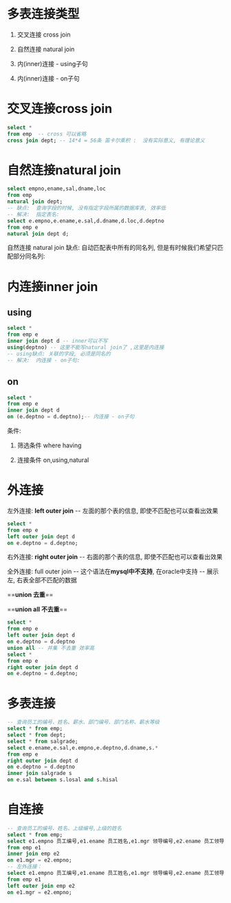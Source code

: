

# 多表连接类型

1. 交叉连接  cross join  

2. 自然连接  natural join  

3. 内(inner)连接 -  using子句   

4. 内(inner)连接 -  on子句

# 交叉连接cross join

```sql
select * 
from emp  -- cross 可以省略
cross join dept; -- 14*4 = 56条 笛卡尔乘积 :  没有实际意义, 有理论意义
```

# 自然连接natural join

```sql
select empno,ename,sal,dname,loc 
from emp
natural join dept;
-- 缺点:  查询字段的时候, 没有指定字段所属的数据库表, 效率低
-- 解决:  指定表名: 
select e.empno,e.ename,e.sal,d.dname,d.loc,d.deptno
from emp e
natural join dept d;

```

自然连接 natural join 缺点: 自动匹配表中所有的同名列, 但是有时候我们希望只匹配部分同名列: 

# 内连接inner join

## using 

```sql
select * 
from emp e
inner join dept d -- inner可以不写
using(deptno) -- 这里不能写natural join了 ,这里是内连接
-- using缺点: 关联的字段, 必须是同名的 
-- 解决:  内连接 - on子句: 
```

## on

```sql
select * 
from emp e
inner join dept d
on (e.deptno = d.deptno);-- 内连接 - on子句
```

条件: 

1. 筛选条件  where  having

2. 连接条件 on,using,natural

# 外连接

左外连接:  **left outer join**   -- 左面的那个表的信息, 即使不匹配也可以查看出效果

```sql
select * 
from emp e
left outer join dept d
on e.deptno = d.deptno;
```

右外连接:  **right outer join**   -- 右面的那个表的信息, 即使不匹配也可以查看出效果

全外连接:  full outer join -- 这个语法在**mysql中不支持**, 在oracle中支持 -- 展示左, 右表全部不匹配的数据

==**union 去重**==

==**union all 不去重**==

```sql
select * 
from emp e
left outer join dept d
on e.deptno = d.deptno
union all -- 并集 不去重 效率高
select * 
from emp e
right outer join dept d
on e.deptno = d.deptno;
```

# 多表连接

```sql
-- 查询员工的编号、姓名、薪水、部门编号、部门名称、薪水等级
select * from emp;
select * from dept;
select * from salgrade;
select e.ename,e.sal,e.empno,e.deptno,d.dname,s.* 
from emp e
right outer join dept d
on e.deptno = d.deptno
inner join salgrade s 
on e.sal between s.losal and s.hisal
```

# 自连接

```sql
-- 查询员工的编号、姓名、上级编号,上级的姓名
select * from emp;
select e1.empno 员工编号,e1.ename 员工姓名,e1.mgr 领导编号,e2.ename 员工领导姓名
from emp e1
inner join emp e2
on e1.mgr = e2.empno;
-- 左外连接：
select e1.empno 员工编号,e1.ename 员工姓名,e1.mgr 领导编号,e2.ename 员工领导姓名
from emp e1
left outer join emp e2
on e1.mgr = e2.empno;
```

